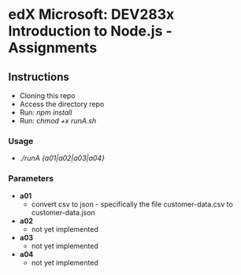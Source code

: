 # edX Microsoft: DEV283x Introduction to Node.js - Assignments

## Instructions
* Cloning this repo
* Access the directory repo
* Run: *npm install*
* Run: *chmod +x runA.sh*

### Usage
- *./runA {a01|a02|a03|a04}*

### Parameters
- **a01**
  - convert csv to json - specifically the file customer-data.csv to customer-data.json
- **a02**
  - not yet implemented
- **a03**
  - not yet implemented
- **a04**
  - not yet implemented